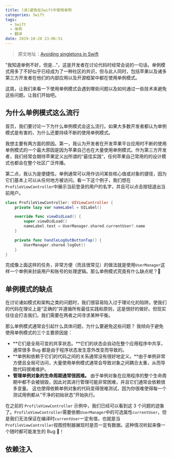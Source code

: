 ```yaml
---
title: (译)避免在Swift中使用单例
categories: Swift
tags:
  - Swift
  - 单例
  - 翻译
date: 2019-10-28 23:06:51
---
```


> 原文地址：[Avoiding singletons in Swift](https://www.swiftbysundell.com/articles/avoiding-singletons-in-swift/)

"我知道单例不好，但是..."，这是开发者在讨论代码时经常会说的一句话。单例模式用多了不好似乎已经成为了一种社区的共识，但与此人同时，包括苹果以及诸多第三方开发者在他们的内部应用以及开源框架中都在使用单例模式。

这周，让我们来看一下使用单例模式会遇到哪些问题以及如何通过一些技术来避免这些问题。让我们开始吧。

## 为什么单例模式这么流行

首页，我们要讨论一下为什么单例模式会这么流行。如果大多数开发者都认为单例模式是有害的，为什么还要持续不断的使用单例模式。

我想主要有两方面的原因。第一，我认为开发者在开发苹果平台应用时不断的使用单例模式的一个最大原因是因为苹果自己也在大量使用单例模式。作为第三方开发者，我们经常会期待苹果定义出所谓的“最佳实践”，任何苹果自己常用的的设计模式也都会在整个社区广泛传播。

第二点，我认为是便捷性。单例通常可以用作访问某些核心值或对象的捷径，因为它们基本上可以从任何地方被访问。看一下这个例子，我们想在`ProfileViewController`中展示当前登录的用户的名字，并且可以点击按钮退出当前用户。

```swift
class ProfileViewController: UIViewController {
    private lazy var nameLabel = UILabel()

    override func viewDidLoad() {
        super.viewDidLoad()
        nameLabel.text = UserManager.shared.currentUser?.name
    }

    private func handleLogOutButtonTap() {
        UserManager.shared.logOut()
    }
}
```

完成像上面这样的任务，非常方便（而且很常见）的做法就是使用`UserManager`这样一个单例来封装用户和账号的处理逻辑。那么单例模式究竟有什么缺点呢？🤔

## 单例模式的缺点

在讨论诸如模式和架构之类的问题时，我们很容易陷入过于理论化的陷阱。使我们的代码在理论上是“正确的“并遵循所有最佳实践和原则，这是很好的做好。但现实往往会打击我们，我们需要在两者之间寻求某种平衡。

那么单例模式通常会引起什么具体问题，为什么要避免这些问题？ 我倾向于避免使用单例模式的三个主要原因是：

- **它们是全局可变的共享状态。**它们的状态会自动在整个应用程序中共享，通常很多 Bug 都是由于程序状态发生意外改变而导致的。
- **单例和依赖于它们的代码之间的关系通常没有很好地定义。**由于单例非常方便且全局可访问，大量使用单例模式通常会导致对象之间耦合太重，从而导致代码很难维护。
- **管理单例对象的生命周期通常很困难。** 由于单例对象在应用程序的整个生命周期中都不会被销毁，因此对其进行管理可能非常困难，并且它们通常会依赖很多变量。 这也使得依赖单例对象的代码变得很难测试，因为你很难使得每一个测试用例都从”干净的初始状态“开始执行。

在之前的 `ProfileViewController` 示例中，我们已经可以看到这 3 个问题的迹象了。`ProfileViewController`需要依赖`UserManager`中的可选属性`currentUser`，但是我们无法保证在编译时`currentUser`一定有值，也就是当`ProfileViewController`视图控制器展现时是否一定有数据。这种情况听起来像一个随时都可能发生的 Bug 😬！

## 依赖注入

